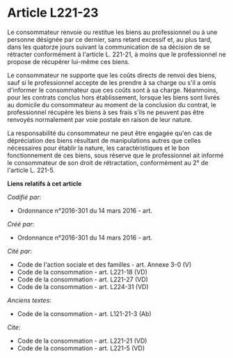 # Article L221-23

Le consommateur renvoie ou restitue les biens au professionnel ou à une personne désignée par ce dernier, sans retard
excessif et, au plus tard, dans les quatorze jours suivant la communication de sa décision de se rétracter conformément à
l'article L. 221-21, à moins que le professionnel ne propose de récupérer lui-même ces biens. 

Le consommateur ne supporte que les coûts directs de renvoi des biens, sauf si le professionnel accepte de les prendre à sa
charge ou s'il a omis d'informer le consommateur que ces coûts sont à sa charge. Néanmoins, pour les contrats conclus hors
établissement, lorsque les biens sont livrés au domicile du consommateur au moment de la conclusion du contrat, le
professionnel récupère les biens à ses frais s'ils ne peuvent pas être renvoyés normalement par voie postale en raison de
leur nature. 

La responsabilité du consommateur ne peut être engagée qu'en cas de dépréciation des biens résultant de manipulations autres
que celles nécessaires pour établir la nature, les caractéristiques et le bon fonctionnement de ces biens, sous réserve que
le professionnel ait informé le consommateur de son droit de rétractation, conformément au 2° de l'article L. 221-5.

**Liens relatifs à cet article**

_Codifié par_:

  - Ordonnance n°2016-301 du 14 mars 2016 - art.

_Créé par_:

  - Ordonnance n°2016-301 du 14 mars 2016 - art.

_Cité par_:

  - Code de l'action sociale et des familles - art. Annexe 3-0 (V)
  - Code de la consommation - art. L221-18 (VD)
  - Code de la consommation - art. L221-27 (VD)
  - Code de la consommation - art. L224-31 (VD)

_Anciens textes_:

  - Code de la consommation - art. L121-21-3 (Ab)

_Cite_:

  - Code de la consommation - art. L221-21 (VD)
  - Code de la consommation - art. L221-5 (VD)
